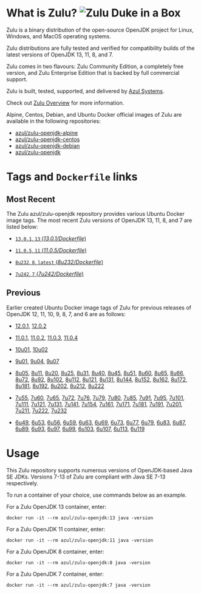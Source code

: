 What is Zulu? ![Zulu Duke in a Box][1]
======================================

Zulu is a binary distribution of the open-source OpenJDK project for Linux, Windows, and MacOS operating systems.

Zulu distributions are fully tested and verified for compatibility builds of the latest versions of OpenJDK 13, 11, 8, and 7.

Zulu comes in two flavours: Zulu Community Edition, a completely free version, and Zulu Enterprise Edition that is backed by full commercial support.

Zulu is built, tested, supported, and delivered by [Azul Systems][2].

Check out [Zulu Overview][3] for more information.

Alpine, Centos, Debian, and Ubuntu Docker official images of Zulu are available in the following repositories:

  * [azul/zulu-openjdk-alpine][4]
  * [azul/zulu-openjdk-centos][5]
  * [azul/zulu-openjdk-debian][6]
  * [azul/zulu-openjdk][7]

Tags and `Dockerfile` links
===========================

Most Recent
-----------

The Zulu azul/zulu-openjdk repository provides various Ubuntu Docker image tags. The most recent Zulu versions of OpenJDK 13, 11, 8, and 7 are listed below:

 * [`13.0.1`, `13` (*13.0.1/Dockerfile*)][93]

 * [`11.0.5`, `11` (*11.0.5/Dockerfile*)][86]

 * [`8u232`, `8`, `latest` (*8u232/Dockerfile*)][54]

 * [`7u242`, `7` (*7u242/Dockerfile*)][29]

Previous
--------

Earlier created Ubuntu Docker image tags of Zulu for previous releases of OpenJDK 12, 11, 10, 9, 8, 7, and 6 are as follows:

* [12.0.1][91], [12.0.2][92]

* [11.0.1][87], [11.0.2][88], [11.0.3][89], [11.0.4][90]

* [10u01][84], [10u02][85]

* [9u01][81], [9u04][82], [9u07][83]

* [8u05][55], [8u11][56], [8u20][57], [8u25][58], [8u31][59], [8u40][60], [8u45][61], [8u51][62], [8u60][63], [8u65][64], [8u66][65], [8u72][66], [8u92][67], [8u102][68], [8u112][69], [8u121][70], [8u131][71], [8u144][72], [8u152][73], [8u162][74], [8u172][75], [8u181][76], [8u192][77], [8u202][78], [8u212][79], [8u222][80]

* [7u55][30], [7u60][31], [7u65][32], [7u72][33], [7u76][34], [7u79][35], [7u80][36], [7u85][37], [7u91][38], [7u95][39], [7u101][40], [7u111][41], [7u121][42], [7u131][43], [7u141][44], [7u154][45], [7u161][46], [7u171][47], [7u181][48], [7u191][49], [7u201][50], [7u211][51], [7u222][52], [7u232][53]

* [6u49][10], [6u53][11], [6u56][12], [6u59][13], [6u63][14], [6u69][15], [6u73][16], [6u77][17], [6u79][18], [6u83][19], [6u87][20], [6u89][21], [6u93][22], [6u97][23], [6u99][24], [6u103][25], [6u107][26], [6u113][27], [6u119][28]

Usage
=====

This Zulu repository supports numerous versions of OpenJDK-based Java SE JDKs. Versions 7-13 of Zulu are compliant with Java SE 7-13 respectively.

To run a container of your choice, use commands below as an example.

For a Zulu OpenJDK 13 container, enter:

    docker run -it --rm azul/zulu-openjdk:13 java -version

For a Zulu OpenJDK 11 container, enter:

    docker run -it --rm azul/zulu-openjdk:11 java -version

For a Zulu OpenJDK 8 container, enter:

    docker run -it --rm azul/zulu-openjdk:8 java -version

For a Zulu OpenJDK 7 container, enter:

    docker run -it --rm azul/zulu-openjdk:7 java -version

  [1]: https://www.azul.com/files/ZuluDocker60.gif
  [2]: http://www.azul.com/zulu
  [3]: https://www.azul.com/products/zulu-enterprise
  [4]: https://hub.docker.com/r/azul/zulu-openjdk-alpine
  [5]: https://hub.docker.com/r/azul/zulu-openjdk-centos
  [6]: https://hub.docker.com/r/azul/zulu-openjdk-debian
  [7]: https://hub.docker.com/r/azul/zulu-openjdk

  [10]: https://github.com/zulu-openjdk/zulu-openjdk/blob/master/6u49-6.4.0.6/Dockerfile
  [11]: https://github.com/zulu-openjdk/zulu-openjdk/blob/master/6u53-6.5.0.2/Dockerfile
  [12]: https://github.com/zulu-openjdk/zulu-openjdk/blob/master/6u56-6.6.0.1/Dockerfile
  [13]: https://github.com/zulu-openjdk/zulu-openjdk/blob/master/6u59-6.7.0.2/Dockerfile
  [14]: https://github.com/zulu-openjdk/zulu-openjdk/blob/master/6u63-6.8.0.1/Dockerfile
  [15]: https://github.com/zulu-openjdk/zulu-openjdk/blob/master/6u69-6.9.0.3/Dockerfile
  [16]: https://github.com/zulu-openjdk/zulu-openjdk/blob/master/6u73-6.10.0.3/Dockerfile
  [17]: https://github.com/zulu-openjdk/zulu-openjdk/blob/master/6u77-6.11.0.2/Dockerfile
  [18]: https://github.com/zulu-openjdk/zulu-openjdk/blob/master/6u79-6.12.0.2/Dockerfile
  [19]: https://github.com/zulu-openjdk/zulu-openjdk/blob/master/6u83-6.13.0.3/Dockerfile
  [20]: https://github.com/zulu-openjdk/zulu-openjdk/blob/master/6u87-6.14.0.1/Dockerfile
  [21]: https://github.com/zulu-openjdk/zulu-openjdk/blob/master/6u89-6.15.0.1/Dockerfile
  [22]: https://github.com/zulu-openjdk/zulu-openjdk/blob/master/6u93-6.16.0.1/Dockerfile
  [23]: https://github.com/zulu-openjdk/zulu-openjdk/blob/master/6u97-6.17.0.1/Dockerfile
  [24]: https://github.com/zulu-openjdk/zulu-openjdk/blob/master/6u99-6.18.0.3/Dockerfile
  [25]: https://github.com/zulu-openjdk/zulu-openjdk/blob/master/6u103-6.19.0.1/Dockerfile
  [26]: https://github.com/zulu-openjdk/zulu-openjdk/blob/master/6u107-6.20.0.1/Dockerfile
  [27]: https://github.com/zulu-openjdk/zulu-openjdk/blob/master/6u113-6.21.0.3/Dockerfile
  [28]: https://github.com/zulu-openjdk/zulu-openjdk/blob/master/6u119-6.22.0.3/Dockerfile
  [29]: https://github.com/zulu-openjdk/zulu-openjdk/blob/master/7u242-7.34.0.5/Dockerfile
  [30]: https://github.com/zulu-openjdk/zulu-openjdk/blob/master/7u55-7.4.0.5/Dockerfile
  [31]: https://github.com/zulu-openjdk/zulu-openjdk/blob/master/7u60-7.5.0.1/Dockerfile
  [32]: https://github.com/zulu-openjdk/zulu-openjdk/blob/master/7u65-7.6.0.1/Dockerfile
  [33]: https://github.com/zulu-openjdk/zulu-openjdk/blob/master/7u72-7.7.0.1/Dockerfile
  [34]: https://github.com/zulu-openjdk/zulu-openjdk/blob/master/7u76-7.8.0.3/Dockerfile
  [35]: https://github.com/zulu-openjdk/zulu-openjdk/blob/master/7u79-7.9.0.2/Dockerfile
  [36]: https://github.com/zulu-openjdk/zulu-openjdk/blob/master/7u80-7.10.0.1/Dockerfile
  [37]: https://github.com/zulu-openjdk/zulu-openjdk/blob/master/7u85-7.11.0.3/Dockerfile
  [38]: https://github.com/zulu-openjdk/zulu-openjdk/blob/master/7u91-7.12.0.3/Dockerfile
  [39]: https://github.com/zulu-openjdk/zulu-openjdk/blob/master/7u95-7.13.0.1/Dockerfile
  [40]: https://github.com/zulu-openjdk/zulu-openjdk/blob/master/7u101-7.14.0.5/Dockerfile
  [41]: https://github.com/zulu-openjdk/zulu-openjdk/blob/master/7u111-7.15.0.1/Dockerfile
  [42]: https://github.com/zulu-openjdk/zulu-openjdk/blob/master/7u121-7.16.0.1/Dockerfile
  [43]: https://github.com/zulu-openjdk/zulu-openjdk/blob/master/7u131-7.17.0.5/Dockerfile
  [44]: https://github.com/zulu-openjdk/zulu-openjdk/blob/master/7u141-7.18.0.3/Dockerfile
  [45]: https://github.com/zulu-openjdk/zulu-openjdk/blob/master/7u154-7.20.0.3/Dockerfile
  [46]: https://github.com/zulu-openjdk/zulu-openjdk/blob/master/7u161-7.21.0.3/Dockerfile
  [47]: https://github.com/zulu-openjdk/zulu-openjdk/blob/master/7u171-7.22.0.3/Dockerfile
  [48]: https://github.com/zulu-openjdk/zulu-openjdk/blob/master/7u181-7.23.0.1/Dockerfile
  [49]: https://github.com/zulu-openjdk/zulu-openjdk/blob/master/7u191-7.24.0.1/Dockerfile
  [50]: https://github.com/zulu-openjdk/zulu-openjdk/blob/master/7u201-7.25.0.5/Dockerfile
  [51]: https://github.com/zulu-openjdk/zulu-openjdk/blob/master/7u211-7.27.0.1/Dockerfile
  [52]: https://github.com/zulu-openjdk/zulu-openjdk/blob/master/7u222-7.29.0.5/Dockerfile
  [53]: https://github.com/zulu-openjdk/zulu-openjdk/blob/master/7u232-7.31.0.5/Dockerfile
  [54]: https://github.com/zulu-openjdk/zulu-openjdk/blob/master/8u232-8.42.0.23/Dockerfile
  [55]: https://github.com/zulu-openjdk/zulu-openjdk/blob/master/8u05-8.1.0.6/Dockerfile
  [56]: https://github.com/zulu-openjdk/zulu-openjdk/blob/master/8u11-8.2.0.1/Dockerfile
  [57]: https://github.com/zulu-openjdk/zulu-openjdk/blob/master/8u20-8.3.0.1/Dockerfile
  [58]: https://github.com/zulu-openjdk/zulu-openjdk/blob/master/8u25-8.4.0.1/Dockerfile
  [59]: https://github.com/zulu-openjdk/zulu-openjdk/blob/master/8u31-8.5.0.1/Dockerfile
  [60]: https://github.com/zulu-openjdk/zulu-openjdk/blob/master/8u40-8.6.0.1/Dockerfile
  [61]: https://github.com/zulu-openjdk/zulu-openjdk/blob/master/8u45-8.7.0.5/Dockerfile
  [62]: https://github.com/zulu-openjdk/zulu-openjdk/blob/master/8u51-8.8.0.3/Dockerfile
  [63]: https://github.com/zulu-openjdk/zulu-openjdk/blob/master/8u60-8.9.0.4/Dockerfile
  [64]: https://github.com/zulu-openjdk/zulu-openjdk/blob/master/8u65-8.10.0.1/Dockerfile
  [65]: https://github.com/zulu-openjdk/zulu-openjdk/blob/master/8u66-8.11.0.1/Dockerfile
  [66]: https://github.com/zulu-openjdk/zulu-openjdk/blob/master/8u72-8.13.0.5/Dockerfile
  [67]: https://github.com/zulu-openjdk/zulu-openjdk/blob/master/8u92-8.15.0.1/Dockerfile
  [68]: https://github.com/zulu-openjdk/zulu-openjdk/blob/master/8u102-8.17.0.3/Dockerfile
  [69]: https://github.com/zulu-openjdk/zulu-openjdk/blob/master/8u112-8.19.0.1/Dockerfile
  [70]: https://github.com/zulu-openjdk/zulu-openjdk/blob/master/8u121-8.20.0.5/Dockerfile
  [71]: https://github.com/zulu-openjdk/zulu-openjdk/blob/master/8u131-8.21.0.1/Dockerfile
  [72]: https://github.com/zulu-openjdk/zulu-openjdk/blob/master/8u144-8.23.0.3/Dockerfile
  [73]: https://github.com/zulu-openjdk/zulu-openjdk/blob/master/8u152-8.25.0.1/Dockerfile
  [74]: https://github.com/zulu-openjdk/zulu-openjdk/blob/master/8u162-8.27.0.7/Dockerfile
  [75]: https://github.com/zulu-openjdk/zulu-openjdk/blob/master/8u172-8.30.0.1/Dockerfile
  [76]: https://github.com/zulu-openjdk/zulu-openjdk/blob/master/8u181-8.31.0.1/Dockerfile
  [77]: https://github.com/zulu-openjdk/zulu-openjdk/blob/master/8u192-8.33.0.1/Dockerfile
  [78]: https://github.com/zulu-openjdk/zulu-openjdk/blob/master/8u202-8.36.0.1/Dockerfile
  [79]: https://github.com/zulu-openjdk/zulu-openjdk/blob/master/8u212-8.38.0.13/Dockerfile
  [80]: https://github.com/zulu-openjdk/zulu-openjdk/blob/master/8u222-8.40.0.25/Dockerfile
  [81]: https://github.com/zulu-openjdk/zulu-openjdk/blob/master/9u01-9.0.1.3/Dockerfile
  [82]: https://github.com/zulu-openjdk/zulu-openjdk/blob/master/9u04-9.0.4.1/Dockerfile
  [83]: https://github.com/zulu-openjdk/zulu-openjdk/blob/master/9u07-9.0.7.1/Dockerfile
  [84]: https://github.com/zulu-openjdk/zulu-openjdk/blob/master/10u01-10.2/Dockerfile
  [85]: https://github.com/zulu-openjdk/zulu-openjdk/blob/master/10u02-10.3/Dockerfile
  [86]: https://github.com/zulu-openjdk/zulu-openjdk/blob/master/11.0.5-11.35/Dockerfile
  [87]: https://github.com/zulu-openjdk/zulu-openjdk/blob/master/11.0.1-11.2/Dockerfile
  [88]: https://github.com/zulu-openjdk/zulu-openjdk/blob/master/11.0.2-11.29/Dockerfile
  [89]: https://github.com/zulu-openjdk/zulu-openjdk/blob/master/11.0.3-11.31/Dockerfile
  [90]: https://github.com/zulu-openjdk/zulu-openjdk/blob/master/11.0.4-11.33/Dockerfile
  [91]: https://github.com/zulu-openjdk/zulu-openjdk/blob/master/12.0.1-12.2/Dockerfile
  [92]: https://github.com/zulu-openjdk/zulu-openjdk/blob/master/12.0.2-12.3/Dockerfile
  [93]: https://github.com/zulu-openjdk/zulu-openjdk/blob/master/13.0.1-13.28/Dockerfile
